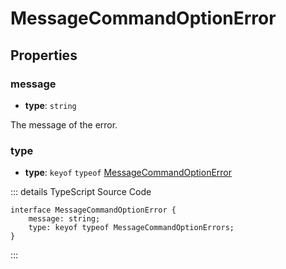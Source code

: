# MessageCommandOptionError

<Badge type="tip" text="interface" vertical="middle" />

## Properties

### **message**

-   **type**: `string`

The message of the error.

### **type**

-   **type**: `keyof` `typeof` [MessageCommandOptionError](./MessageCommandOptionError.md)

::: details TypeScript Source Code

```ts:no-line-numbers
interface MessageCommandOptionError {
	message: string;
	type: keyof typeof MessageCommandOptionErrors;
}
```

:::
